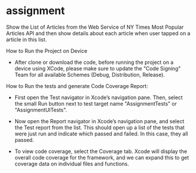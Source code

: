 # assignment

Show the List of Articles from the Web Service of NY Times Most Popular Articles API and then show details about each article when user tapped on a article in this list.

How to Run the Project on Device
- After clone or download the code, before running the project on a device using XCode, please make sure to update the "Code Signing" Team for all available Schemes (Debug, Distribution, Release). 




How to Run the tests and generate Code Coverage Report:
- First open the Test navigator in Xcode’s navigation pane. Then, select the small Run button next to test target name "AssignmentTests" or "AssignmentUITests".

- Now open the Report navigator in Xcode’s navigation pane, and select the Test report from the list. This should open up a list of the tests that were just run and indicate which passed and failed. In this case, they all passed.

- To view code coverage, select the Coverage tab. Xcode will display the overall code coverage for the framework, and we can expand this to get coverage data on individual files and functions.

